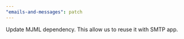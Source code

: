 ```yaml
---
"emails-and-messages": patch
---
```


Update MJML dependency. This allow us to reuse it with SMTP app.
